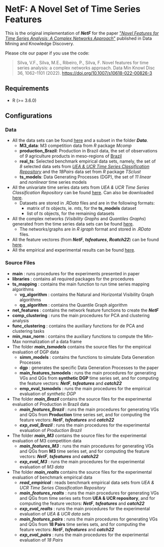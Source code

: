 # NetF: A Novel Set of Time Series Features

This is the original implementation of ***NetF*** for the paper ["*Novel Features for Time Series Analysis: A Complex Networks Approach*"](https://doi.org/10.1007/s10618-022-00826-3) published in Data Mining and Knowledge Discovery.

Please cite our paper if you use the code:

> Silva, V.F., Silva, M.E., Ribeiro, P., Silva, F.
> Novel features for time series analysis: a complex networks approach.
> Data Min Knowl Disc 36, 1062–1101 (2022).
> https://doi.org/10.1007/s10618-022-00826-3


## Requirements
- R (>= 3.6.0)


## Configurations

### Data
- All the data sets can be found [here](https://www.dcc.fc.up.pt/~vanessa.silva/datasets/NetF/Data/) and a subset in the folder ***Data***.
	- **M3_data**: M3 competition data from *R* package *Mcomp*
	- **production_Brazil**: Production in Brazil data, the set of observations of *9* agriculture products in meso-regions of [Brazil](https://www.ibge.gov.br)
	- **real_ts**: Selected benchmark empirical data sets, namely, the set of *8* selected data sets from [*UEA \& UCR Time Series Classification Repository*](www.timeseriesclassification.com) and the *18Pairs* data set from *R* package *TSclust*  
	- **ts_models**: Data Generating Processes (DGP), the set of *11* *linear* and *nonlinear* time series models
- All the univariate time series data sets from *UEA \& UCR Time Series Classification Repository* can be found [here](https://www.dcc.fc.up.pt/~vanessa.silva/datasets/NetF/Data/realts/). Can also be downloaded [here](https://www.timeseriesclassification.com/dataset.php).
	- Datasets are stored in *.RData* files and are in the following formats:
		- matrix of *ts* objects, ie. *mts*, for the **ts_models** dataset
		- list of *ts* objects, for the remaining datasets
- All the complex networks (*Visibility Graphs* and *Quantiles Graphs*) generated from the time series data sets can be found [here](https://www.dcc.fc.up.pt/~vanessa.silva/datasets/NetF/Graphs/).
	- The networks/graphs are in *R* *igraph* format and stored in *.RData* files.
- All the feature vectores (from ***NetF***, ***tsfeatures***, ***Rcatch22***) can be found [here](https://www.dcc.fc.up.pt/~vanessa.silva/datasets/NetF/Metrics/).
- All the empirical and experimental results can be found [here](https://www.dcc.fc.up.pt/~vanessa.silva/datasets/NetF/Results/). 


### Source Files
- **main** : runs procedures for the experiments presented in paper
- **libraries** : contains all required packages for the procedures
- **ts_mapping** : contains the main function to run time series mapping algorithms
	- **vg_algorithm** : contains the Natural and Horizontal Visibility Graph algorithms
	- **qg_algorithm** : contains the Quantile Graph algorithm
- **net_features** : contains the network feature functions to create the ***NetF***
- **comp_clustering** : runs the main procedures for PCA and clustering analysis
- **func_clustering** : contains the auxiliary functions for de PCA and clustering tasks
- **min_max_norm** : contains the auxiliary functions to compute the Min-Max normalization of a data frame
- The folder ***main_tsmodels*** contains the source files for the empirical evaluation of DGP data
	- **simm_models** : contains the functions to simulate Data Generation Processes 
	- **dgp** : generates the specific Data Generation Processes to the paper
	- **main_features_tsmodels** : runs the main procedures for generating VGs and QGs from **synthetic DGP** time series set, and for computing the feature vectors: ***NetF***, ***tsfeatures*** and ***catch22***
	- **emp_eval_tsmodels** : runs the main procedures for the empirical evaluation of *synthetic DGP*
- The folder ***main_Brazil*** contains the source files for the experimental evaluation of Production in Brazil data
	- ***main_features_Brazil*** : runs the main procedures for generating VGs and QGs from **Production** time series set, and for computing the feature vectors: ***NetF***, ***tsfeatures*** and ***catch22***
	- ***exp_eval_Brazil*** : runs the main procedures for the experimental evaluation of *Production Brazil*
- The folder ***main_M3*** contains the source files for the experimental evaluation of M3 competition data
	- ***main_features_M3*** : runs the main procedures for generating VGs and QGs from **M3** time series set, and for computing the feature vectors: ***NetF***, ***tsfeatures*** and ***catch22***
	- ***exp_eval_M3*** : runs the main procedures for the experimental evaluation of *M3 data*
- The folder ***main_realts*** contains the source files for the experimental evaluation of benchmark empirical data
	- ***read_empirical*** : reads benchmark empirical data sets from *UEA & UCR Time Series Classification Repository*
	- ***main_features_realts*** : runs the main procedures for generating VGs and QGs from time series sets from **UEA & UCR repository**, and for computing the feature vectors: ***NetF***, ***tsfeatures*** and ***catch22***
	- ***exp_eval_realts*** : runs the main procedures for the experimental evaluation of *UEA & UCR data sets*
	- ***main_features_pairs*** :  runs the main procedures for generating VGs and QGs from **18 Pairs** time series sets, and for computing the feature vectors: ***NetF***, ***tsfeatures*** and ***catch22***
	- ***exp_eval_pairs*** : runs the main procedures for the experimental evaluation of *18 Pairs*
